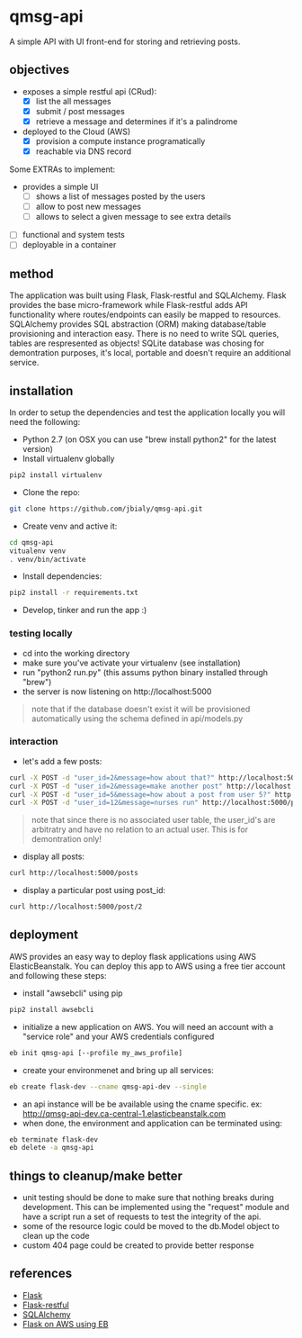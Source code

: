 # qmsg-api

A simple API with UI front-end for storing and retrieving posts.

## objectives

* exposes a simple restful api (CRud):
    - [x] list the all messages 
    - [x] submit / post messages
    - [x] retrieve a message and determines if it's a palindrome

* deployed to the Cloud (AWS)
    - [x] provision a compute instance programatically
    - [x] reachable via DNS record

Some EXTRAs to implement:

* provides a simple UI
    - [ ] shows a list of messages posted by the users
    - [ ] allow to post new messages
    - [ ] allows to select a given message to see extra details

- [ ] functional and system tests
- [ ] deployable in a container

## method

The application was built using Flask, Flask-restful and SQLAlchemy. Flask provides the base micro-framework while Flask-restful adds API functionality where routes/endpoints can easily be mapped to resources. SQLAlchemy provides SQL abstraction (ORM) making database/table provisioning and interaction easy. There is no need to write SQL queries, tables are respresented as objects! SQLite database was chosing for demontration purposes, it's local, portable and doesn't require an additional service.

## installation

In order to setup the dependencies and test the application locally you will need the following:

* Python 2.7 (on OSX you can use "brew install python2" for the latest version)
* Install virtualenv globally
```bash
pip2 install virtualenv
```
* Clone the repo:
```bash
git clone https://github.com/jbialy/qmsg-api.git
```
* Create venv and active it:
```bash
cd qmsg-api
vitualenv venv
. venv/bin/activate
```
* Install dependencies:
```bash
pip2 install -r requirements.txt
```
* Develop, tinker and run the app :)

### testing locally

* cd into the working directory
* make sure you've activate your virtualenv (see installation)
* run "python2 run.py" (this assums python binary installed through "brew")
* the server is now listening on http://localhost:5000
> note that if the database doesn't exist it will be provisioned automatically using the schema defined in api/models.py

### interaction

* let's add a few posts:
```bash
curl -X POST -d "user_id=2&message=how about that?" http://localhost:5000/post
curl -X POST -d "user_id=2&message=make another post" http://localhost:5000/post
curl -X POST -d "user_id=5&message=how about a post from user 5?" http://localhost:5000/post
curl -X POST -d "user_id=12&message=nurses run" http://localhost:5000/post
```
> note that since there is no associated user table, the user_id's are arbitratry and have no relation to an actual user. This is for demontration only!

* display all posts:
```bash
curl http://localhost:5000/posts
```

* display a particular post using post_id:
```bash
curl http://localhost:5000/post/2
```

## deployment
AWS provides an easy way to deploy flask applications using AWS ElasticBeanstalk. You can deploy this app to AWS using a free tier account and following these steps:

* install "awsebcli" using pip
```bash
pip2 install awsebcli
```
* initialize a new application on AWS. You will need an account with a "service role" and your AWS credentials configured
```bash
eb init qmsg-api [--profile my_aws_profile]
```
* create your environmenet and bring up all services:
```bash
eb create flask-dev --cname qmsg-api-dev --single
```
* an api instance will be be available using the cname specific. ex: http://qmsg-api-dev.ca-central-1.elasticbeanstalk.com
* when done, the environment and application can be terminated using:
```bash
eb terminate flask-dev
eb delete -a qmsg-api
```

## things to cleanup/make better
* unit testing should be done to make sure that nothing breaks during development. This can be implemented using the "request" module and have a script run a set of requests to test the integrity of the api.
* some of the resource logic could be moved to the db.Model object to clean up the code
* custom 404 page could be created to provide better response

## references
* [Flask](http://flask.pocoo.org)
* [Flask-restful](http://flask-restless.readthedocs.io/en/stable/)
* [SQLAlchemy](https://www.sqlalchemy.org)
* [Flask on AWS using EB](http://docs.aws.amazon.com/elasticbeanstalk/latest/dg/create-deploy-python-flask.html)